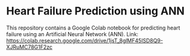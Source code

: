 # Heart Failure Prediction using ANN

This repository contains a Google Colab notebook for predicting heart failure using an Artificial Neural Network (ANN).
Link: https://colab.research.google.com/drive/1jsT_8glMF45lSD8Q9-XJRuMC78G1F2zc

